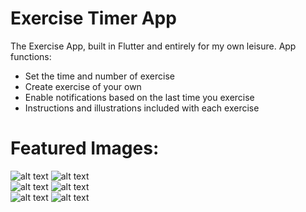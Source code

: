 # Exercise Timer App

The Exercise App, built in Flutter and entirely for my own leisure. 
App functions:
- Set the time and number of exercise
- Create exercise of your own
- Enable notifications based on the last time you exercise  
- Instructions and illustrations included with each exercise
  
# Featured Images:  
![alt text](https://user-images.githubusercontent.com/53650880/132599625-70b2617d-cab1-4b77-a498-587741394923.png)
![alt text](https://user-images.githubusercontent.com/53650880/132599626-a46a5044-9043-4851-a7ac-d30376162fcf.png)  
![alt text](https://user-images.githubusercontent.com/53650880/132599627-3cccdfa0-f670-40ba-8ce2-eb3626ab8974.png)
![alt text](https://user-images.githubusercontent.com/53650880/132599629-398dd79f-575b-4349-bb80-733feba9130f.png)  
![alt text](https://user-images.githubusercontent.com/53650880/132599630-3dc0153f-e67a-469e-bdb1-3a560ce27622.png)
![alt text](https://user-images.githubusercontent.com/53650880/132599631-d6d8e9ed-1d13-453d-b54a-a417ba75590f.png)  
